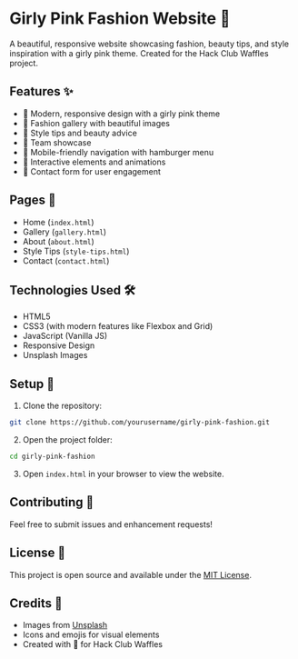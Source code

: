 # Girly Pink Fashion Website 🌸

A beautiful, responsive website showcasing fashion, beauty tips, and style inspiration with a girly pink theme. Created for the Hack Club Waffles project.

## Features ✨

- 🎀 Modern, responsive design with a girly pink theme
- 👗 Fashion gallery with beautiful images
- 💄 Style tips and beauty advice
- 👥 Team showcase
- 📱 Mobile-friendly navigation with hamburger menu
- 💖 Interactive elements and animations
- 📝 Contact form for user engagement

## Pages 📑

- Home (`index.html`)
- Gallery (`gallery.html`)
- About (`about.html`)
- Style Tips (`style-tips.html`)
- Contact (`contact.html`)

## Technologies Used 🛠

- HTML5
- CSS3 (with modern features like Flexbox and Grid)
- JavaScript (Vanilla JS)
- Responsive Design
- Unsplash Images

## Setup 🚀

1. Clone the repository:
```bash
git clone https://github.com/yourusername/girly-pink-fashion.git
```

2. Open the project folder:
```bash
cd girly-pink-fashion
```

3. Open `index.html` in your browser to view the website.

## Contributing 🤝

Feel free to submit issues and enhancement requests!

## License 📄

This project is open source and available under the [MIT License](LICENSE).

## Credits 🙏

- Images from [Unsplash](https://unsplash.com)
- Icons and emojis for visual elements
- Created with 💖 for Hack Club Waffles 